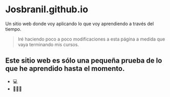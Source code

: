 # Josbranil.github.io

Un sitio web donde voy aplicando lo que voy aprendiendo a través del tiempo.

> Iré haciendo poco a poco modificaciones a esta página a medida que vaya terminando mis cursos.

## Este sitio web es sólo una pequeña prueba de lo que he aprendido hasta el momento.
* 💻
* 👨🏻‍💻

